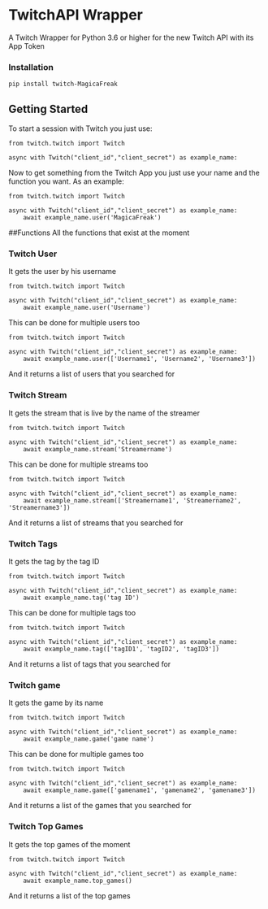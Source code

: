 # TwitchAPI Wrapper
A Twitch Wrapper for Python 3.6 or higher for the new Twitch API with its App Token
### Installation
```
pip install twitch-MagicaFreak
```
## Getting Started
To start a session with Twitch you just use:
```
from twitch.twitch import Twitch

async with Twitch("client_id","client_secret") as example_name:
```
Now to get something from the Twitch App you just use your name and the function you want.
As an example:
```
from twitch.twitch import Twitch

async with Twitch("client_id","client_secret") as example_name:
    await example_name.user('MagicaFreak')
```

##Functions
All the functions that exist at the moment

### Twitch User
It gets the user by his username
```
from twitch.twitch import Twitch

async with Twitch("client_id","client_secret") as example_name:
    await example_name.user('Username')
```
This can be done for multiple users too
```
from twitch.twitch import Twitch

async with Twitch("client_id","client_secret") as example_name:
    await example_name.user(['Username1', 'Username2', 'Username3'])
```
And it returns a list of users that you searched for

### Twitch Stream
It gets the stream that is live by the name of the streamer
```
from twitch.twitch import Twitch

async with Twitch("client_id","client_secret") as example_name:
    await example_name.stream('Streamername')
```
This can be done for multiple streams too
```
from twitch.twitch import Twitch

async with Twitch("client_id","client_secret") as example_name:
    await example_name.stream(['Streamername1', 'Streamername2', 'Streamername3'])
```
And it returns a list of streams that you searched for

### Twitch Tags
It gets the tag by the tag ID
```
from twitch.twitch import Twitch

async with Twitch("client_id","client_secret") as example_name:
    await example_name.tag('tag ID')
```
This can be done for multiple tags too
```
from twitch.twitch import Twitch

async with Twitch("client_id","client_secret") as example_name:
    await example_name.tag(['tagID1', 'tagID2', 'tagID3'])
```
And it returns a list of tags that you searched for

### Twitch game
It gets the game by its name
```
from twitch.twitch import Twitch

async with Twitch("client_id","client_secret") as example_name:
    await example_name.game('game name')
```
This can be done for multiple games too
```
from twitch.twitch import Twitch

async with Twitch("client_id","client_secret") as example_name:
    await example_name.game(['gamename1', 'gamename2', 'gamename3'])
```
And it returns a list of the games that you searched for

### Twitch Top Games
It gets the top games of the moment
```
from twitch.twitch import Twitch

async with Twitch("client_id","client_secret") as example_name:
    await example_name.top_games()
```
And it returns a list of the top games